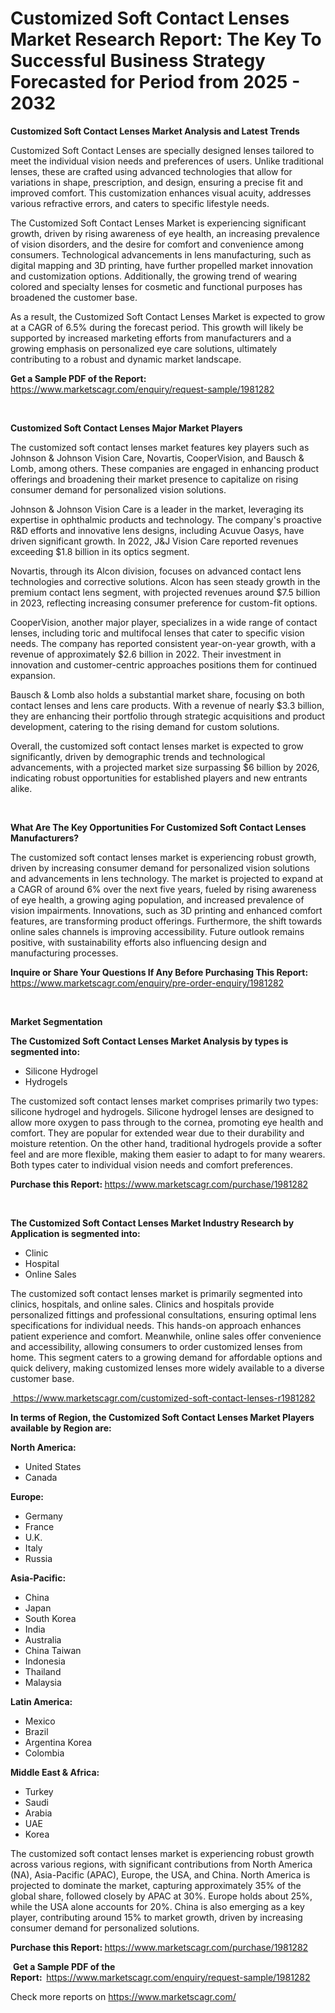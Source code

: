 <p><h1>Customized Soft Contact Lenses Market Research Report: The Key To Successful Business Strategy Forecasted for Period from 2025 - 2032</h1></p><p><strong>Customized Soft Contact Lenses Market Analysis and Latest Trends</strong></p>
<p><p>Customized Soft Contact Lenses are specially designed lenses tailored to meet the individual vision needs and preferences of users. Unlike traditional lenses, these are crafted using advanced technologies that allow for variations in shape, prescription, and design, ensuring a precise fit and improved comfort. This customization enhances visual acuity, addresses various refractive errors, and caters to specific lifestyle needs.</p><p>The Customized Soft Contact Lenses Market is experiencing significant growth, driven by rising awareness of eye health, an increasing prevalence of vision disorders, and the desire for comfort and convenience among consumers. Technological advancements in lens manufacturing, such as digital mapping and 3D printing, have further propelled market innovation and customization options. Additionally, the growing trend of wearing colored and specialty lenses for cosmetic and functional purposes has broadened the customer base.</p><p>As a result, the Customized Soft Contact Lenses Market is expected to grow at a CAGR of 6.5% during the forecast period. This growth will likely be supported by increased marketing efforts from manufacturers and a growing emphasis on personalized eye care solutions, ultimately contributing to a robust and dynamic market landscape.</p></p>
<p><strong>Get a Sample PDF of the Report:&nbsp;</strong> <a href="https://www.marketscagr.com/enquiry/request-sample/1981282?utm_campaign=2796&utm_medium=2&utm_source=Github&utm_content=ia&utm_term=09032025&utm_id=customized-soft-contact-lenses">https://www.marketscagr.com/enquiry/request-sample/1981282</a></p>
<p>&nbsp;</p>
<p><strong>Customized Soft Contact Lenses Major Market Players</strong></p>
<p><p>The customized soft contact lenses market features key players such as Johnson & Johnson Vision Care, Novartis, CooperVision, and Bausch & Lomb, among others. These companies are engaged in enhancing product offerings and broadening their market presence to capitalize on rising consumer demand for personalized vision solutions.</p><p>Johnson & Johnson Vision Care is a leader in the market, leveraging its expertise in ophthalmic products and technology. The company's proactive R&D efforts and innovative lens designs, including Acuvue Oasys, have driven significant growth. In 2022, J&J Vision Care reported revenues exceeding $1.8 billion in its optics segment.</p><p>Novartis, through its Alcon division, focuses on advanced contact lens technologies and corrective solutions. Alcon has seen steady growth in the premium contact lens segment, with projected revenues around $7.5 billion in 2023, reflecting increasing consumer preference for custom-fit options.</p><p>CooperVision, another major player, specializes in a wide range of contact lenses, including toric and multifocal lenses that cater to specific vision needs. The company has reported consistent year-on-year growth, with a revenue of approximately $2.6 billion in 2022. Their investment in innovation and customer-centric approaches positions them for continued expansion.</p><p>Bausch & Lomb also holds a substantial market share, focusing on both contact lenses and lens care products. With a revenue of nearly $3.3 billion, they are enhancing their portfolio through strategic acquisitions and product development, catering to the rising demand for custom solutions.</p><p>Overall, the customized soft contact lenses market is expected to grow significantly, driven by demographic trends and technological advancements, with a projected market size surpassing $6 billion by 2026, indicating robust opportunities for established players and new entrants alike.</p></p>
<p>&nbsp;</p>
<p><strong>What Are The Key Opportunities For Customized Soft Contact Lenses Manufacturers?</strong></p>
<p><p>The customized soft contact lenses market is experiencing robust growth, driven by increasing consumer demand for personalized vision solutions and advancements in lens technology. The market is projected to expand at a CAGR of around 6% over the next five years, fueled by rising awareness of eye health, a growing aging population, and increased prevalence of vision impairments. Innovations, such as 3D printing and enhanced comfort features, are transforming product offerings. Furthermore, the shift towards online sales channels is improving accessibility. Future outlook remains positive, with sustainability efforts also influencing design and manufacturing processes.</p></p>
<p><strong>Inquire or Share Your Questions If Any Before Purchasing This Report:</strong> <a href="https://www.marketscagr.com/enquiry/pre-order-enquiry/1981282?utm_campaign=2796&utm_medium=2&utm_source=Github&utm_content=ia&utm_term=09032025&utm_id=customized-soft-contact-lenses">https://www.marketscagr.com/enquiry/pre-order-enquiry/1981282</a></p>
<p>&nbsp;</p>
<p><strong>Market Segmentation</strong></p>
<p><strong>The Customized Soft Contact Lenses Market Analysis by types is segmented into:</strong></p>
<p><ul><li>Silicone Hydrogel</li><li>Hydrogels</li></ul></p>
<p><p>The customized soft contact lenses market comprises primarily two types: silicone hydrogel and hydrogels. Silicone hydrogel lenses are designed to allow more oxygen to pass through to the cornea, promoting eye health and comfort. They are popular for extended wear due to their durability and moisture retention. On the other hand, traditional hydrogels provide a softer feel and are more flexible, making them easier to adapt to for many wearers. Both types cater to individual vision needs and comfort preferences.</p></p>
<p><strong>Purchase this Report:&nbsp;</strong><a href="https://www.marketscagr.com/purchase/1981282?utm_campaign=2796&utm_medium=2&utm_source=Github&utm_content=ia&utm_term=09032025&utm_id=customized-soft-contact-lenses">https://www.marketscagr.com/purchase/1981282</a></p>
<p>&nbsp;</p>
<p><strong>The Customized Soft Contact Lenses Market Industry Research by Application is segmented into:</strong></p>
<p><ul><li>Clinic</li><li>Hospital</li><li>Online Sales</li></ul></p>
<p><p>The customized soft contact lenses market is primarily segmented into clinics, hospitals, and online sales. Clinics and hospitals provide personalized fittings and professional consultations, ensuring optimal lens specifications for individual needs. This hands-on approach enhances patient experience and comfort. Meanwhile, online sales offer convenience and accessibility, allowing consumers to order customized lenses from home. This segment caters to a growing demand for affordable options and quick delivery, making customized lenses more widely available to a diverse customer base.</p></p>
<p><a href="https://www.marketscagr.com/customized-soft-contact-lenses-r1981282?utm_campaign=2796&utm_medium=2&utm_source=Github&utm_content=ia&utm_term=09032025&utm_id=customized-soft-contact-lenses">&nbsp;https://www.marketscagr.com/customized-soft-contact-lenses-r1981282</a></p>
<p><strong>In terms of Region, the Customized Soft Contact Lenses Market Players available by Region are:</strong></p>
<p>
    <p> <strong> North America: </strong>
        <ul>
            <li>United States</li>
            <li>Canada</li>
        </ul>
        </p> 
    <p> <strong> Europe: </strong>
        <ul>
            <li>Germany</li>
            <li>France</li>
            <li>U.K.</li>
            <li>Italy</li>
            <li>Russia</li>
        </ul>
        </p> 
    <p> <strong> Asia-Pacific: </strong>
        <ul>
            <li>China</li>
            <li>Japan</li>
            <li>South Korea</li>
            <li>India</li>
            <li>Australia</li>
            <li>China Taiwan</li>
            <li>Indonesia</li>
            <li>Thailand</li>
            <li>Malaysia</li>
        </ul>
        </p> 
    <p> <strong> Latin America: </strong>
        <ul>
            <li>Mexico</li>
            <li>Brazil</li>
            <li>Argentina Korea</li>
            <li>Colombia</li>
        </ul>
        </p> 
    <p> <strong> Middle East & Africa: </strong>
        <ul>
            <li>Turkey</li>
            <li>Saudi</li>
            <li>Arabia</li>
            <li>UAE</li>
            <li>Korea</li>
        </ul>
    </p>
    </p>
<p><p>The customized soft contact lenses market is experiencing robust growth across various regions, with significant contributions from North America (NA), Asia-Pacific (APAC), Europe, the USA, and China. North America is projected to dominate the market, capturing approximately 35% of the global share, followed closely by APAC at 30%. Europe holds about 25%, while the USA alone accounts for 20%. China is also emerging as a key player, contributing around 15% to market growth, driven by increasing consumer demand for personalized solutions.</p></p>
<p><strong>Purchase this Report: </strong><a href="https://www.marketscagr.com/purchase/1981282?utm_campaign=2796&utm_medium=2&utm_source=Github&utm_content=ia&utm_term=09032025&utm_id=customized-soft-contact-lenses">https://www.marketscagr.com/purchase/1981282</a></p>
<p>&nbsp;<strong>Get a Sample PDF of the Report:&nbsp;&nbsp;</strong><a href="https://www.marketscagr.com/enquiry/request-sample/1981282?utm_campaign=2796&utm_medium=2&utm_source=Github&utm_content=ia&utm_term=09032025&utm_id=customized-soft-contact-lenses">https://www.marketscagr.com/enquiry/request-sample/1981282</a></p>
<p><strong></strong></p>
<p>Check more reports on <a href="https://www.marketscagr.com/?utm_campaign=2796&utm_medium=2&utm_source=Github&utm_content=ia&utm_term=09032025&utm_id=customized-soft-contact-lenses">https://www.marketscagr.com/</a></p>